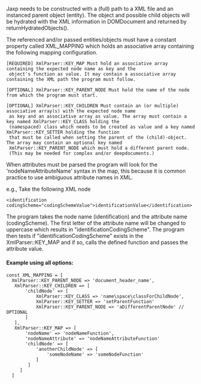  
 Jaxp needs to be constructed with a (full) path to a XML file and an instanced parent object (entity).
 The object and possible child objects will be hydrated with the XML information in DOMDocument and returned
 by returnHydratedObjects().
 
 The referenced and/or passed entities/objects must have a constant property called XML_MAPPING which holds an associative array containing the
 following mapping configuration.

    [REQUIRED] XmlParser::KEY_MAP Must hold an associative array containing the expected node name as key and the
     object's function as value. It may contain a associative array containing the XML path the program must follow.
        
    [OPTIONAL] XmlParser::KEY_PARENT_NODE Must hold the name of the node from which the program must start.

    [OPTIONAL] XmlParser::KEY_CHILDREN Must contain an (or multiple) associative array(s) with the expected node name
     as key and an associative array as value. The array must contain a key named XmlParser::KEY_CLASS holding the
     (namespaced) class which needs to be created as value and a key named XmlParser::KEY_SETTER holding the function
     that must be called when setting the parent of the (child)-object. The array may contain an optional key named
     XmlParser::KEY_PARENT_NODE which must hold a different parent node.
     (This may be needed for complex and/or deepdocuments.)
 
When attributes must be parsed the program will look for the 'nodeNameAttributeName' syntax in the map,
this because it is common practice to use ambiguous attribute names in XML.

e.g., Take the following XML node

    <identification codingScheme="codingSchemeValue">identificationValue</identification>

The program takes the node name (identification) and the attribute name (codingScheme).
The first letter of the attribute name will be changed to uppercase which results in "identificationCodingScheme".
The program then tests if "identificationCodingScheme" exists in the XmlParser::KEY_MAP and if so, calls the
defined function and passes the attribute value.


#### Example using all options:

    const XML_MAPPING = [
      XmlParser::KEY_PARENT_NODE => 'document_header_name',
       XmlParser::KEY_CHILDREN => [
           'childNode' => [
               XmlParser::KEY_CLASS => 'name\space\classForChildNode',
               XmlParser::KEY_SETTER => 'setParentFunction'
               XmlParser::KEY_PARENT_NODE => 'aDifferentParentNode' // OPTIONAL
           ]
       ],
       XmlParser::KEY_MAP => [
           'nodeName' => 'nodeNameFunction',
           'nodeNameAttribute' => 'nodeNameAttributeFunction'
           'childNode' => [
               'anotherChildNode' => [
                   'someNodeName' => 'someNodeFunction'
               ]
            ]
         ]
      ]
 